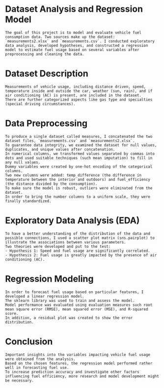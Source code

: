 # Dataset Analysis and Regression Model

    The goal of this project is to model and evaluate vehicle fuel consumption data. Two sources make up the dataset: `measurements2.xlsx` and `measurements.csv`. I conducted exploratory data analysis, developed hypotheses, and constructed a regression model to estimate fuel usage based on several variables after preprocessing and cleaning the data.

# Dataset Description

    Measurements of vehicle usage, including distance driven, speed, temperature inside and outside the car, weather (sun, rain), and if air conditioning (AC) is present, are included in the dataset.
    There are further categorized aspects like gas type and specialties (special driving circumstances).

# Data Preprocessing

    To produce a single dataset called measures, I concatenated the two dataset files, `measurements.csv` and `measurements2.xlsx`.
    To guarantee data integrity, we examined the dataset for null values, duplicates, and unique values after concatenation.
    In numerical columns, we transformed values separated by commas into dots and used suitable techniques (such mean imputation) to fill in any null values.
    Dummy variables were created by one-hot encoding of the categorical columns.
    Two new columns were added: temp_difference (the difference in temperature between the interior and outdoors) and fuel_efficiency (the distance divided by the consumption).
    To make sure the model is robust, outliers were eliminated from the dataset.
    In order to bring the number columns to a uniform scale, they were finally standardized.

# Exploratory Data Analysis (EDA)

    To have a better understanding of the distribution of the data and possible connections, I used a scatter plot matrix (sns.pairplot) to illustrate the associations between various parameters.
    Two theories were developed and put to the test:
    - Hypothesis 1: Speed and fuel usage are significantly correlated.
    - Hypothesis 2: Fuel usage is greatly impacted by the presence of air conditioning (AC).

# Regression Modeling

    In order to forecast fuel usage based on particular features, I developed a linear regression model.
    The sklearn library was used to train and assess the model.
    Model performance was evaluated using evaluation measures such root mean square error (RMSE), mean squared error (MSE), and R-squared score.
    In addition, a residual plot was created to show the error distribution.

# Conclusion

    Important insights into the variables impacting vehicle fuel usage were obtained from the analysis.
    Based on the chosen features, the regression model performed rather well in forecasting fuel use.
    To increase prediction accuracy and investigate other factors influencing fuel efficiency, more research and model development might be necessary.